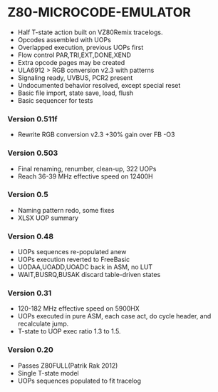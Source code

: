 # Z80-MICROCODE-EMULATOR
+ Half T-state action built on VZ80Remix tracelogs.
+ Opcodes assembled with UOPs
+ Overlapped execution, previous UOPs first
+ Flow control PAR,TRI,EXT,DONE,XEND
+ Extra opcode pages may be created
+ ULA6912 > RGB conversion v2.3 with patterns
+ Signaling ready, UVBUS, PCR2 present
+ Undocumented behavior resolved, except special reset
+ Basic file import, state save, load, flush
+ Basic sequencer for tests
### Version 0.511f
+ Rewrite RGB conversion v2.3 +30% gain over FB -O3
### Version 0.503
+ Final renaming, renumber, clean-up, 322 UOPs
+ Reach 36-39 MHz effective speed on 12400H
### Version 0.5
+ Naming pattern redo, some fixes
+ XLSX UOP summary
### Version 0.48
+ UOPs sequences re-populated anew 
+ UOPs execution reverted to FreeBasic
+ UODAA,UOADD,UOADC back in ASM, no LUT
+ WAIT,BUSRQ,BUSAK discard table-driven states
### Version 0.31
+ 120-182 MHz effective speed on 5900HX
+ UOPs executed in pure ASM, each case act, do cycle header, and recalculate jump.
+ T-state to UOP exec ratio 1.3 to 1.5.
### Version 0.20
+ Passes Z80FULL(Patrik Rak 2012)
+ Single T-state model 
+ UOPs sequences populated to fit tracelog
